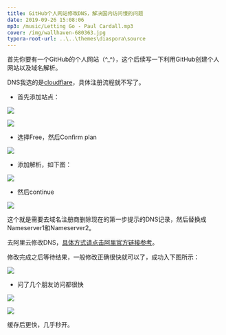 ```yaml
---
title: GitHub个人网站修改DNS，解决国内访问慢的问题
date: 2019-09-26 15:08:06
mp3: /music/Letting Go - Paul Cardall.mp3
cover: /img/wallhaven-680363.jpg
typora-root-url: ..\..\themes\diaspora\source
---
```




首先你要有一个GitHub的个人网站（^_^），这个后续写一下利用GitHub创建个人网站以及域名解析。

DNS我选的是[cloudflare](https://www.cloudflare.com/)，具体注册流程就不写了。

- 首先添加站点：

![](/img/github/QQ截图20190926151806.jpg)

![](/img/github/QQ截图20190926152457.jpg)

- 选择Free，然后Confirm plan

![](/img/github/微信图片_20190926152719.png)



- 添加解析，如下图：



![](/img/github/微信图片_20190926152148.png)

- 然后continue

![](/img/github/QQ截图20190926152854.jpg)

这个就是需要去域名注册商删除现在的第一步提示的DNS记录，然后替换成Nameserver1和Nameserver2。

去阿里云修改DNS，[具体方式请点击阿里官方链接参考](https://help.aliyun.com/document_detail/54157.html?spm=a2c4g.11186623.2.13.4aac538faj1K3B)。

修改完成之后等待结果，一般修改正确很快就可以了，成功入下图所示：

![](/img/github/QQ截图20190926153406.jpg)

- 问了几个朋友访问都很快

![](/img/github/微信图片_20190926153505.png)

![](/img/github/微信图片_20190926153523.png)

缓存后更快，几乎秒开。









